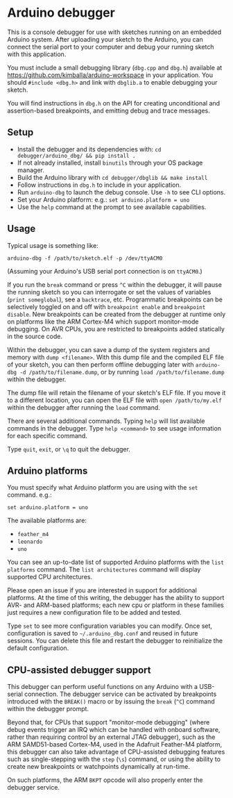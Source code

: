 Arduino debugger
================

This is a console debugger for use with sketches running on an embedded Arduino system.
After uploading your sketch to the Arduino, you can connect the serial port to your
computer and debug your running sketch with this application.

You must include a small debugging library (`dbg.cpp` and `dbg.h`) available at
https://github.com/kimballa/arduino-workspace in your application. You should
`#include <dbg.h>` and link with `dbglib.a` to enable debugging your sketch.

You will find instructions in `dbg.h` on the API for creating unconditional
and assertion-based breakpoints, and emitting debug and trace messages.

Setup
-----

* Install the debugger and its dependencies with: `cd debugger/arduino_dbg/ && pip install .`
* If not already installed, install `binutils` through your OS package manager.
* Build the Arduino library with `cd debugger/dbglib && make install`
* Follow instructions in `dbg.h` to include in your application.
* Run `arduino-dbg` to launch the debug console. Use `-h` to see CLI options.
* Set your Arduino platform: e.g.: `set arduino.platform = uno`
* Use the `help` command at the prompt to see available capabilities.

Usage
-----

Typical usage is something like:

```
arduino-dbg -f /path/to/sketch.elf -p /dev/ttyACM0
```

(Assuming your Arduino's USB serial port connection is on `ttyACM0`.)

If you run the `break` command or press `^C` within the debugger, it will pause the
running sketch so you can interrogate or set the values of variables (`print someglobal`),
see a `backtrace`, etc. Programmatic breakpoints can be selectively toggled on and off
with `breakpoint enable` and `breakpoint disable`. New breakpoints can be created from
the debugger at runtime only on platforms like the ARM Cortex-M4 which support
monitor-mode debugging. On AVR CPUs, you are restricted to breakpoints added statically
in the source code.

Within the debugger, you can save a dump of the system registers and memory with `dump
<filename>`. With this dump file and the compiled ELF file of your sketch, you can then
perform offline debugging later with `arduino-dbg -d /path/to/filename.dump`, or by
running `load /path/to/filename.dump` within the debugger.

The dump file will retain the filename of your sketch's ELF file. If you move it to a
different location, you can open the ELF file with `open /path/to/my.elf` within the
debugger after running the `load` command.

There are several additional commands. Typing `help` will list available commands in the
debugger. Type `help <command>` to see usage information for each specific command.

Type `quit`, `exit`, or `\q` to quit the debugger.

Arduino platforms
-----------------

You must specify what Arduino platform you are using with the `set` command. e.g.:

```
set arduino.platform = uno
```

The available platforms are:

* `feather_m4`
* `leonardo`
* `uno`

You can see an up-to-date list of supported Arduino platforms with the `list platforms`
command. The `list architectures` command will display supported CPU architectures.

Please open an issue if you are interested in support for additional platforms. At the
time of this writing, the debugger has the ability to support AVR- and ARM-based
platforms; each new cpu or platform in these families just requires a new configuration file
to be added and tested.

Type `set` to see more configuration variables you can modify. Once set, configuration is
saved to `~/.arduino_dbg.conf` and reused in future sessions. You can delete this file and
restart the debugger to reinitialize the default configuration.

CPU-assisted debugger support
-----------------------------

This debugger can perform useful functions on any Arduino with a USB-serial connection.
The debugger service can be activated by breakpoints introduced with the `BREAK()` macro
or by issuing the `break` (`^C`) command within the debugger prompt.

Beyond that, for CPUs that support "monitor-mode debugging" (where debug events trigger an
IRQ which can be handled with onboard software, rather than requiring control by an
external JTAG debugger), such as the ARM SAMD51-based Cortex-M4, used in the Adafruit
Feather-M4 platform, this debugger can also take advantage of CPU-assisted debugging
features such as single-stepping with the `step` (`\s`) command, or using the ability to
create new breakpoints or watchpoints dynamically at run-time.

On such platforms, the ARM `BKPT` opcode will also properly enter the debugger service.

